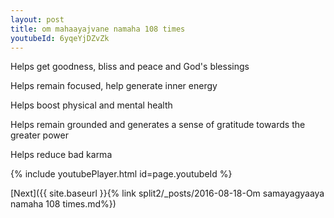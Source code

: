 ```yaml
---
layout: post
title: om mahaayajvane namaha 108 times
youtubeId: 6yqeYjDZvZk
---
```

 
 
Helps get goodness, bliss and peace and God's blessings
 
Helps remain focused, help generate inner energy 
 
Helps boost physical and mental health 
 
Helps remain grounded and generates a sense of gratitude towards the greater power 
 
Helps reduce bad karma
 
 
 
 


{% include youtubePlayer.html id=page.youtubeId %}
 
[Next]({{ site.baseurl }}{% link  split2/_posts/2016-08-18-Om samayagyaaya namaha 108 times.md%})
 
